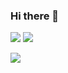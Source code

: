 ### Hi there 👋

<!--
**Sing-Kai/Sing-Kai** is a ✨ _special_ ✨ repository because its `README.md` (this file) appears on your GitHub profile.

Here are some ideas to get you started:

- 🔭 I’m currently working on ...
- 🌱 I’m currently learning ...
- 👯 I’m looking to collaborate on ...
- 🤔 I’m looking for help with ...
- 💬 Ask me about ...
- 📫 How to reach me: ...
- 😄 Pronouns: ...
- ⚡ Fun fact: ...
-->

<img src="https://github-readme-stats.vercel.app/api?username=Sing-Kai&show_icons=true"/>
<img src="https://github-readme-stats.vercel.app/api/top-langs?username=Sing-Kai&layout=compact"/>


[![](https://img.shields.io/badge/linkedin-%230077B5.svg?style=for-the-badge&logo=linkedin)](https://www.linkedin.com/in/Sing-Kai/)
